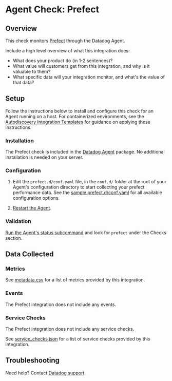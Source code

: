 # Agent Check: Prefect

## Overview

This check monitors [Prefect][1] through the Datadog Agent. 

Include a high level overview of what this integration does:
- What does your product do (in 1-2 sentences)?
- What value will customers get from this integration, and why is it valuable to them?
- What specific data will your integration monitor, and what's the value of that data?

## Setup

Follow the instructions below to install and configure this check for an Agent running on a host. For containerized environments, see the [Autodiscovery Integration Templates][3] for guidance on applying these instructions.

### Installation

The Prefect check is included in the [Datadog Agent][2] package.
No additional installation is needed on your server.

### Configuration

1. Edit the `prefect.d/conf.yaml` file, in the `conf.d/` folder at the root of your Agent's configuration directory to start collecting your prefect performance data. See the [sample prefect.d/conf.yaml][4] for all available configuration options.

2. [Restart the Agent][5].

### Validation

[Run the Agent's status subcommand][6] and look for `prefect` under the Checks section.

## Data Collected

### Metrics

See [metadata.csv][7] for a list of metrics provided by this integration.

### Events

The Prefect integration does not include any events.

### Service Checks

The Prefect integration does not include any service checks.

See [service_checks.json][8] for a list of service checks provided by this integration.

## Troubleshooting

Need help? Contact [Datadog support][9].


[1]: **LINK_TO_INTEGRATION_SITE**
[2]: https://app.datadoghq.com/account/settings/agent/latest
[3]: https://docs.datadoghq.com/agent/kubernetes/integrations/
[4]: https://github.com/DataDog/integrations-core/blob/master/prefect/datadog_checks/prefect/data/conf.yaml.example
[5]: https://docs.datadoghq.com/agent/guide/agent-commands/#start-stop-and-restart-the-agent
[6]: https://docs.datadoghq.com/agent/guide/agent-commands/#agent-status-and-information
[7]: https://github.com/DataDog/integrations-core/blob/master/prefect/metadata.csv
[8]: https://github.com/DataDog/integrations-core/blob/master/prefect/assets/service_checks.json
[9]: https://docs.datadoghq.com/help/
